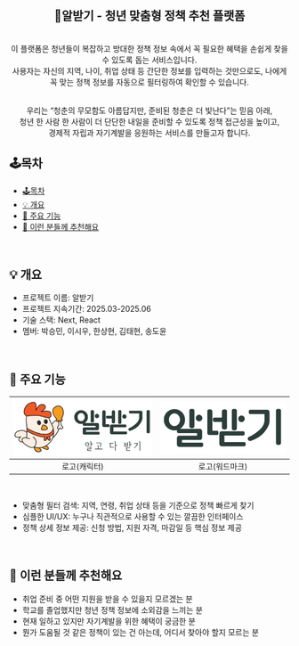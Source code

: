 <div align="center">
<h2>🍳알받기 - 청년 맞춤형 정책 추천 플랫폼<br /></h2> 
<br />이 플랫폼은 청년들이 복잡하고 방대한 정책 정보 속에서 꼭 필요한 혜택을 손쉽게 찾을 수 있도록 돕는 서비스입니다.<br />
사용자는 자신의 지역, 나이, 취업 상태 등 간단한 정보를 입력하는 것만으로도, 나에게 꼭 맞는 정책 정보를 자동으로 필터링하여 확인할 수 있습니다. <br /><br />

우리는 “청춘의 무모함도 아름답지만, 준비된 청춘은 더 빛난다”는 믿음 아래, <br />
청년 한 사람 한 사람이 더 단단한 내일을 준비할 수 있도록 정책 접근성을 높이고, <br />
경제적 자립과 자기계발을 응원하는 서비스를 만들고자 합니다.

</div>

## 🕹️목차

- [🕹️목차](#️목차)
- [💡 개요](#-개요)
- [🎯 주요 기능](#-주요-기능)
- [👀 이런 분들께 추천해요](#-이런-분들께-추천해요)

<br />

## 💡 개요

- 프로젝트 이름: 알받기
- 프로젝트 지속기간: 2025.03-2025.06
- 기술 스택: Next, React
- 멤버: 박승민, 이시우, 한상현, 김태현, 송도윤

<br />

## 🎯 주요 기능

| ![image](./public/img/logo2.png) | ![image](./public/img/logo.png) |
| :------------------------------: | :-----------------------------: |
|           로고(캐릭터)           |         로고(워드마크)          |

<br>

- 맞춤형 필터 검색: 지역, 연령, 취업 상태 등을 기준으로 정책 빠르게 찾기 <br />
- 심플한 UI/UX: 누구나 직관적으로 사용할 수 있는 깔끔한 인터페이스 <br />
- 정책 상세 정보 제공: 신청 방법, 지원 자격, 마감일 등 핵심 정보 제공 <br />

<br />

## 👀 이런 분들께 추천해요

- 취업 준비 중 어떤 지원을 받을 수 있을지 모르겠는 분 <br />
- 학교를 졸업했지만 청년 정책 정보에 소외감을 느끼는 분 <br />
- 현재 일하고 있지만 자기계발을 위한 혜택이 궁금한 분 <br />
- 뭔가 도움될 것 같은 정책이 있는 건 아는데, 어디서 찾아야 할지 모르는 분 <br />
